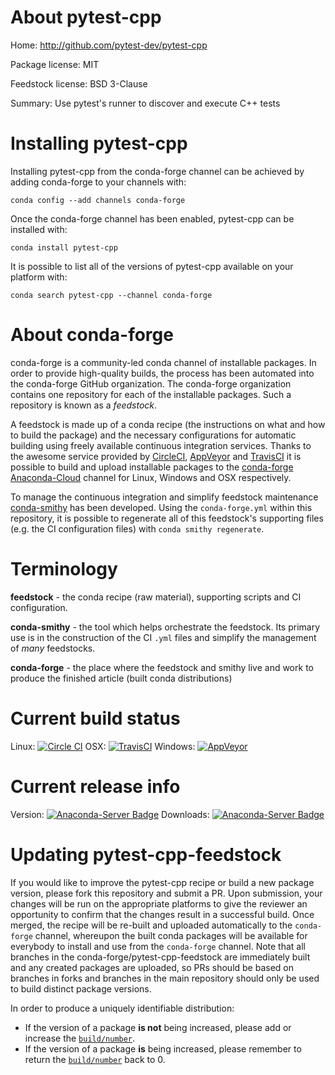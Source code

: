 About pytest-cpp
================

Home: http://github.com/pytest-dev/pytest-cpp

Package license: MIT

Feedstock license: BSD 3-Clause

Summary: Use pytest's runner to discover and execute C++ tests



Installing pytest-cpp
=====================

Installing pytest-cpp from the conda-forge channel can be achieved by adding conda-forge to your channels with:

```
conda config --add channels conda-forge
```

Once the conda-forge channel has been enabled, pytest-cpp can be installed with:

```
conda install pytest-cpp
```

It is possible to list all of the versions of pytest-cpp available on your platform with:

```
conda search pytest-cpp --channel conda-forge
```


About conda-forge
=================

conda-forge is a community-led conda channel of installable packages.
In order to provide high-quality builds, the process has been automated into the
conda-forge GitHub organization. The conda-forge organization contains one repository
for each of the installable packages. Such a repository is known as a *feedstock*.

A feedstock is made up of a conda recipe (the instructions on what and how to build
the package) and the necessary configurations for automatic building using freely
available continuous integration services. Thanks to the awesome service provided by
[CircleCI](https://circleci.com/), [AppVeyor](http://www.appveyor.com/)
and [TravisCI](https://travis-ci.org/) it is possible to build and upload installable
packages to the [conda-forge](https://anaconda.org/conda-forge)
[Anaconda-Cloud](http://docs.anaconda.org/) channel for Linux, Windows and OSX respectively.

To manage the continuous integration and simplify feedstock maintenance
[conda-smithy](http://github.com/conda-forge/conda-smithy) has been developed.
Using the ``conda-forge.yml`` within this repository, it is possible to regenerate all of
this feedstock's supporting files (e.g. the CI configuration files) with ``conda smithy regenerate``.


Terminology
===========

**feedstock** - the conda recipe (raw material), supporting scripts and CI configuration.

**conda-smithy** - the tool which helps orchestrate the feedstock.
                   Its primary use is in the construction of the CI ``.yml`` files
                   and simplify the management of *many* feedstocks.

**conda-forge** - the place where the feedstock and smithy live and work to
                  produce the finished article (built conda distributions)

Current build status
====================

Linux: [![Circle CI](https://circleci.com/gh/conda-forge/pytest-cpp-feedstock.svg?style=shield)](https://circleci.com/gh/conda-forge/pytest-cpp-feedstock)
OSX: [![TravisCI](https://travis-ci.org/conda-forge/pytest-cpp-feedstock.svg?branch=master)](https://travis-ci.org/conda-forge/pytest-cpp-feedstock)
Windows: [![AppVeyor](https://ci.appveyor.com/api/projects/status/github/conda-forge/pytest-cpp-feedstock?svg=True)](https://ci.appveyor.com/project/conda-forge/pytest-cpp-feedstock/branch/master)

Current release info
====================
Version: [![Anaconda-Server Badge](https://anaconda.org/conda-forge/pytest-cpp/badges/version.svg)](https://anaconda.org/conda-forge/pytest-cpp)
Downloads: [![Anaconda-Server Badge](https://anaconda.org/conda-forge/pytest-cpp/badges/downloads.svg)](https://anaconda.org/conda-forge/pytest-cpp)


Updating pytest-cpp-feedstock
=============================

If you would like to improve the pytest-cpp recipe or build a new
package version, please fork this repository and submit a PR. Upon submission,
your changes will be run on the appropriate platforms to give the reviewer an
opportunity to confirm that the changes result in a successful build. Once
merged, the recipe will be re-built and uploaded automatically to the
`conda-forge` channel, whereupon the built conda packages will be available for
everybody to install and use from the `conda-forge` channel.
Note that all branches in the conda-forge/pytest-cpp-feedstock are
immediately built and any created packages are uploaded, so PRs should be based
on branches in forks and branches in the main repository should only be used to
build distinct package versions.

In order to produce a uniquely identifiable distribution:
 * If the version of a package **is not** being increased, please add or increase
   the [``build/number``](http://conda.pydata.org/docs/building/meta-yaml.html#build-number-and-string).
 * If the version of a package **is** being increased, please remember to return
   the [``build/number``](http://conda.pydata.org/docs/building/meta-yaml.html#build-number-and-string)
   back to 0.
